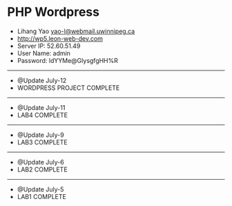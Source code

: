 # PHP Wordpress

- Lihang Yao <yao-l@webmail.uwinnipeg.ca>
- <http://wp5.leon-web-dev.com>
- Server IP: 52.60.51.49
- User Name: admin
- Password: ldYYMe@GlysgfgHH%R

---

- @Update July-12
- WORDPRESS PROJECT COMPLETE

---

- @Update July-11
- LAB4 COMPLETE

---

- @Update July-9
- LAB3 COMPLETE

---

- @Update July-6
- LAB2 COMPLETE

---

- @Update July-5
- LAB1 COMPLETE